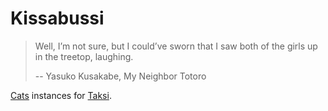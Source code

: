 # Kissabussi

> Well, I’m not sure, but I could’ve sworn that I saw both of the girls up in the treetop, laughing.
>
> -- Yasuko Kusakabe, My Neighbor Totoro

[Cats](https://github.com/funcool/cats) instances for [Taksi](https://github.com/nilern/taksi).

